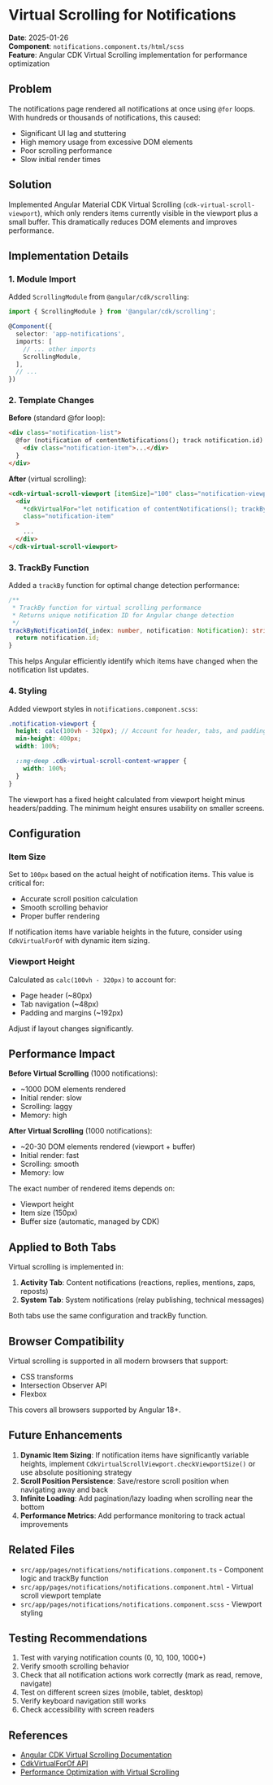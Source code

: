 # Virtual Scrolling for Notifications

**Date**: 2025-01-26  
**Component**: `notifications.component.ts/html/scss`  
**Feature**: Angular CDK Virtual Scrolling implementation for performance optimization

## Problem

The notifications page rendered all notifications at once using `@for` loops. With hundreds or thousands of notifications, this caused:
- Significant UI lag and stuttering
- High memory usage from excessive DOM elements
- Poor scrolling performance
- Slow initial render times

## Solution

Implemented Angular Material CDK Virtual Scrolling (`cdk-virtual-scroll-viewport`), which only renders items currently visible in the viewport plus a small buffer. This dramatically reduces DOM elements and improves performance.

## Implementation Details

### 1. Module Import

Added `ScrollingModule` from `@angular/cdk/scrolling`:

```typescript
import { ScrollingModule } from '@angular/cdk/scrolling';

@Component({
  selector: 'app-notifications',
  imports: [
    // ... other imports
    ScrollingModule,
  ],
  // ...
})
```

### 2. Template Changes

**Before** (standard @for loop):
```html
<div class="notification-list">
  @for (notification of contentNotifications(); track notification.id) {
    <div class="notification-item">...</div>
  }
</div>
```

**After** (virtual scrolling):
```html
<cdk-virtual-scroll-viewport [itemSize]="100" class="notification-viewport">
  <div
    *cdkVirtualFor="let notification of contentNotifications(); trackBy: trackByNotificationId"
    class="notification-item"
  >
    ...
  </div>
</cdk-virtual-scroll-viewport>
```

### 3. TrackBy Function

Added a `trackBy` function for optimal change detection performance:

```typescript
/**
 * TrackBy function for virtual scrolling performance
 * Returns unique notification ID for Angular change detection
 */
trackByNotificationId(_index: number, notification: Notification): string {
  return notification.id;
}
```

This helps Angular efficiently identify which items have changed when the notification list updates.

### 4. Styling

Added viewport styles in `notifications.component.scss`:

```scss
.notification-viewport {
  height: calc(100vh - 320px); // Account for header, tabs, and padding
  min-height: 400px;
  width: 100%;

  ::ng-deep .cdk-virtual-scroll-content-wrapper {
    width: 100%;
  }
}
```

The viewport has a fixed height calculated from viewport height minus headers/padding. The minimum height ensures usability on smaller screens.

## Configuration

### Item Size

Set to `100px` based on the actual height of notification items. This value is critical for:
- Accurate scroll position calculation
- Smooth scrolling behavior
- Proper buffer rendering

If notification items have variable heights in the future, consider using `CdkVirtualForOf` with dynamic item sizing.

### Viewport Height

Calculated as `calc(100vh - 320px)` to account for:
- Page header (~80px)
- Tab navigation (~48px)
- Padding and margins (~192px)

Adjust if layout changes significantly.

## Performance Impact

**Before Virtual Scrolling** (1000 notifications):
- ~1000 DOM elements rendered
- Initial render: slow
- Scrolling: laggy
- Memory: high

**After Virtual Scrolling** (1000 notifications):
- ~20-30 DOM elements rendered (viewport + buffer)
- Initial render: fast
- Scrolling: smooth
- Memory: low

The exact number of rendered items depends on:
- Viewport height
- Item size (150px)
- Buffer size (automatic, managed by CDK)

## Applied to Both Tabs

Virtual scrolling is implemented in:
1. **Activity Tab**: Content notifications (reactions, replies, mentions, zaps, reposts)
2. **System Tab**: System notifications (relay publishing, technical messages)

Both tabs use the same configuration and trackBy function.

## Browser Compatibility

Virtual scrolling is supported in all modern browsers that support:
- CSS transforms
- Intersection Observer API
- Flexbox

This covers all browsers supported by Angular 18+.

## Future Enhancements

1. **Dynamic Item Sizing**: If notification items have significantly variable heights, implement `CdkVirtualScrollViewport.checkViewportSize()` or use absolute positioning strategy
2. **Scroll Position Persistence**: Save/restore scroll position when navigating away and back
3. **Infinite Loading**: Add pagination/lazy loading when scrolling near the bottom
4. **Performance Metrics**: Add performance monitoring to track actual improvements

## Related Files

- `src/app/pages/notifications/notifications.component.ts` - Component logic and trackBy function
- `src/app/pages/notifications/notifications.component.html` - Virtual scroll viewport template
- `src/app/pages/notifications/notifications.component.scss` - Viewport styling

## Testing Recommendations

1. Test with varying notification counts (0, 10, 100, 1000+)
2. Verify smooth scrolling behavior
3. Check that all notification actions work correctly (mark as read, remove, navigate)
4. Test on different screen sizes (mobile, tablet, desktop)
5. Verify keyboard navigation still works
6. Check accessibility with screen readers

## References

- [Angular CDK Virtual Scrolling Documentation](https://material.angular.io/cdk/scrolling/overview)
- [CdkVirtualForOf API](https://material.angular.io/cdk/scrolling/api#CdkVirtualForOf)
- [Performance Optimization with Virtual Scrolling](https://blog.angular.io/angular-cdk-virtual-scrolling-420d90c2f1f0)
